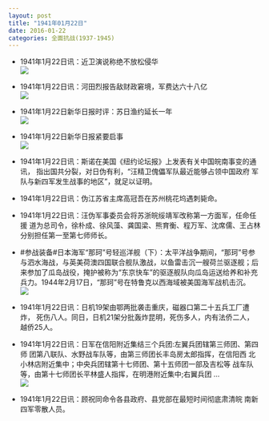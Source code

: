 ```yaml
---
layout: post
title: "1941年01月22日"
date: 2016-01-22
categories: 全面抗战(1937-1945)
---
```


<meta name="referrer" content="no-referrer" />

- 1941年1月22日讯：近卫演说称绝不放松侵华 <br/><img src="https://ww3.sinaimg.cn/large/aca367d8jw1f08ofbgn6vj208q0ir75u.jpg" />

- 1941年1月22日讯：河田烈报告敌财政窘境，军费达六十八亿 <br/><img src="https://ww1.sinaimg.cn/large/aca367d8jw1f08mp9zxhoj20ff0brdhh.jpg" />

- 1941年1月22日新华日报时评：苏日渔约延长一年 <br/><img src="https://ww4.sinaimg.cn/large/aca367d8jw1f08kz1tvb8j20cy0ym0zy.jpg" />

- 1941年1月22日新华日报紧要启事 <br/><img src="https://ww1.sinaimg.cn/large/aca367d8jw1f08j8avhw2j20d40co75e.jpg" />

- 1941年1月22日讯：斯诺在美国《纽约论坛报》上发表有关中国皖南事变的通讯， 指出国共分裂，对日伪有利，“汪精卫傀儡军队最近能够占领中国政府 军队与新四军发生战事的地区”，就足以证明。 

- 1941年1月22日讯：伪江苏省主席高冠吾在苏州桃花坞遇刺毙命。 

- 1941年1月22日讯：汪伪军事委员会将苏浙皖绥靖军改称第一方面军，任命任援 道为总司令，徐朴成、徐风藻、龚国梁、熊育衡、程万军、沈席儒、王占林 分别担任第一至第七师师长。 

- #参战装备#日本海军“那珂”号轻巡洋舰（下）：太平洋战争期间，“那珂”号参与泗水海战，与英美荷澳四国联合舰队激战，以鱼雷击沉一艘荷兰驱逐舰；后来参加了瓜岛战役，掩护被称为“东京快车”的驱逐舰队向瓜岛运送给养和补充兵力。1944年2月17日，“那珂”号在特鲁克以西海域被美国海军战机击沉。 <br/><img src="https://ww1.sinaimg.cn/large/aca367d8jw1f081ljvu2kj20m80e0jt0.jpg" />

- 1941年1月22日讯：日机19架由鄂两批袭击重庆，磁器口第二十五兵工厂遭炸， 死伤八人。同日，日机21架分批轰炸昆明，死伤多人，内有法侨二人， 越侨25人。 

- 1941年1月22日讯：日军在信阳附近集结三个兵团:左翼兵团辖第三师团、第四师 团第八联队、水野战车队等，由第三师团长丰岛房太郎指挥，在信阳西 北小林店附近集中；中央兵团辖第十七师团、第十五师团一部及吉松等 战车队等，由第十七师团长平林盛人指挥，在明港附近集中;右翼兵团  ... <br/><img src="https://ww2.sinaimg.cn/large/aca367d8jw1f07y4o5xdqj20c80bxgnb.jpg" />

- 1941年1月22日讯：顾祝同命令各县政府、县党部在最短时间彻底肃清皖 南新四军零散人员。 

